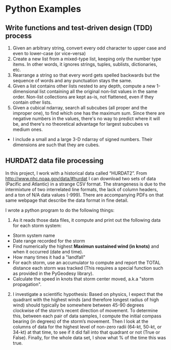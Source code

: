 # Python Examples

## Write functions and test-driven design (TDD) process
1. Given an arbitrary string, convert every odd character to upper case and even to lower-case (or vice-versa)
2. Create a new list from a mixed-type list, keeping only the number type items. In other words, it ignores strings, tuples, sublists, dictionaries, etc.
3. Rearrange a string so that every word gets spelled backwards but the sequence of words and any punctuation stays the same.
4. Given a list contains other lists nested to any depth, compute a new 1-dimensional list containing all the original non-list values in the same order. Non-list collections are kept as-is, not flattened, even if they contain other lists.
5. Given a cubical ndarray, search all subcubes (all proper and the improper one), to find which one has the maximum sum. Since there are negative numbers in the values, there's no way to predict where it will be, and there's no theoretical advantage for largest subcubes vs medium ones.
  * I include a small and a large 3-D ndarray of signed numbers. Their dimensions are such that they are cubes.



## HURDAT2 data file processing

In this project, I work with a historical data called “HURDAT2”. From http://www.nhc.noaa.gov/data/#hurdat I can download two sets of data (Pacific and Atlantic) in a strange CSV format. The strangeness is due to the intermixture of two interrelated line formats, the lack of column headers, and a ton of N/A data values (-999). There are accompanying PDFs on that same webpage that describe the data format in fine detail.

I wrote a python program to do the following things:
1. As it reads those data files, it compute and print out the following data for each storm system:
  * Storm system name
  * Date range recorded for the storm
  * Find numerically the highest **Maximun sustained wind (in knots)** and when it occurred (date and time). 
  * How many times it had a "landfall"
  * For each storm, use an accumulator to compute and report the TOTAL distance each storm was tracked (This requires a special function such as provided in the PyGeodesy library).
  * Calculate the speed in knots that storm center moved, a.k.a "storm propagation". 

2. I investigate a scientific hypothesis: Based on physics, I expect that the quadrant with the
highest winds (and therefore longest radius of high wind) should typically be somewhere between 45-90 degrees clockwise of the storm’s recent direction of movement. To determine this, between each pair of data samples, I compute the initial compass bearing (in degrees) of the storm’s movement. Then I look at the columns of data for the highest level of non-zero radii (64-kt, 50-kt, or 34-kt) at that time, to see if it did fall into that quadrant or not (True or False). Finally, for the whole data set, I show what % of the time this was true.


